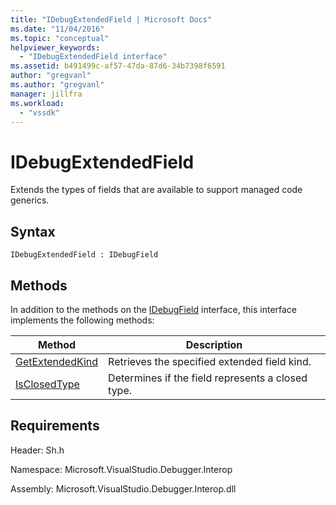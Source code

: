 ```yaml
---
title: "IDebugExtendedField | Microsoft Docs"
ms.date: "11/04/2016"
ms.topic: "conceptual"
helpviewer_keywords:
  - "IDebugExtendedField interface"
ms.assetid: b491499c-af57-47da-87d6-34b7398f6591
author: "gregvanl"
ms.author: "gregvanl"
manager: jillfra
ms.workload:
  - "vssdk"
---
```

# IDebugExtendedField
Extends the types of fields that are available to support managed code generics.

## Syntax

```
IDebugExtendedField : IDebugField
```

## Methods
 In addition to the methods on the [IDebugField](../../../extensibility/debugger/reference/idebugfield.md) interface, this interface implements the following methods:

|Method|Description|
|------------|-----------------|
|[GetExtendedKind](../../../extensibility/debugger/reference/idebugextendedfield-getextendedkind.md)|Retrieves the specified extended field kind.|
|[IsClosedType](../../../extensibility/debugger/reference/idebugextendedfield-isclosedtype.md)|Determines if the field represents a closed type.|

## Requirements
 Header: Sh.h

 Namespace: Microsoft.VisualStudio.Debugger.Interop

 Assembly: Microsoft.VisualStudio.Debugger.Interop.dll
